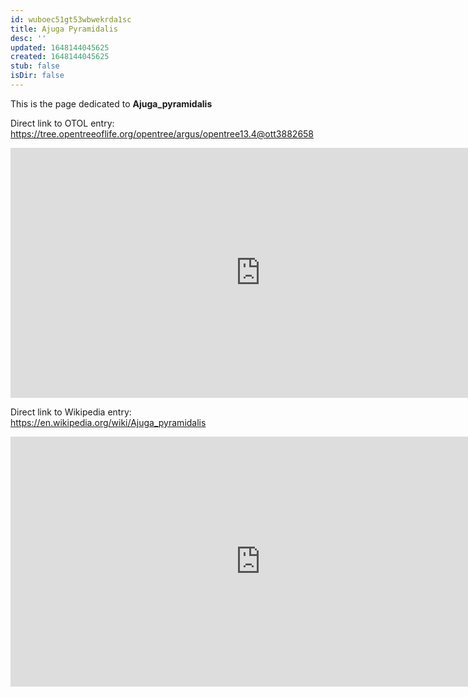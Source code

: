 ```yaml
---
id: wuboec51gt53wbwekrda1sc
title: Ajuga Pyramidalis
desc: ''
updated: 1648144045625
created: 1648144045625
stub: false
isDir: false
---
```

This is the page dedicated to **Ajuga_pyramidalis**


Direct link to OTOL entry: https://tree.opentreeoflife.org/opentree/argus/opentree13.4@ott3882658



<html>
    <body>
    <iframe src="https://tree.opentreeoflife.org/opentree/argus/opentree13.4@ott3882658"
    width="800" height="400" frameborder="0" allowfullscreen> </iframe>
    </body>
</html>
    


Direct link to Wikipedia entry: https://en.wikipedia.org/wiki/Ajuga_pyramidalis



<html>
    <body>
    <iframe src="https://en.wikipedia.org/wiki/Ajuga_pyramidalis"
    width="800" height="400" frameborder="0" allowfullscreen> </iframe>
    </body>
</html>
    
